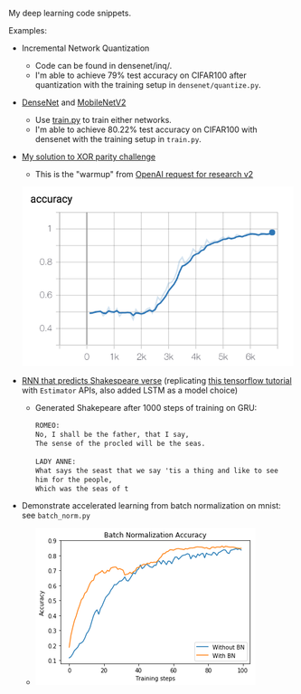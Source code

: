 My deep learning code snippets. 

Examples: 
- Incremental Network Quantization
   - Code can be found in densenet/inq/.
   - I'm able to achieve 79% test accuracy on CIFAR100 after quantization with the training setup in `densenet/quantize.py`.
- [DenseNet](densenet/densenet.py) and [MobileNetV2](densenet/mobilenetv2.py)
    - Use [train.py](densenet/train.py) to train either networks.
    - I'm able to achieve 80.22% test accuracy on CIFAR100 with densenet with the training setup in `train.py`.
- [My solution to XOR parity challenge](xor_parity.py)
    - This is the "warmup" from [OpenAI request for research v2](https://blog.openai.com/requests-for-research-2/)
    
    ![img](images/parity-accuracy.png)
- [RNN that predicts Shakespeare verse](rnn.py) (replicating [this tensorflow tutorial](https://www.tensorflow.org/tutorials/sequences/text_generation) with `Estimator` APIs, also added LSTM as a model choice)
    - Generated Shakepeare after 1000 steps of training on GRU:
     
        ```
        ROMEO:
        No, I shall be the father, that I say,
        The sense of the procled will be the seas.

        LADY ANNE:
        What says the seast that we say 'tis a thing and like to see him for the people,
        Which was the seas of t
        ```
- Demonstrate accelerated learning from batch normalization on mnist: see `batch_norm.py`
    - ![img](images/bn.png)
